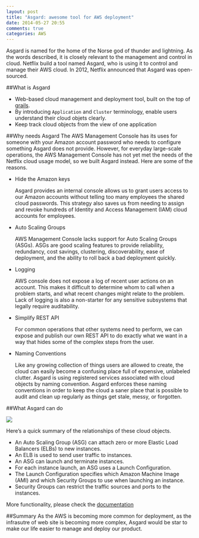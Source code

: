 ```yaml
---
layout: post
title: "Asgard: awesome tool for AWS deployment"
date: 2014-05-27 20:55
comments: true
categories: AWS
---
```


Asgard is named for the home of the Norse god of thunder and lightning. As the words described, it is closely relevant to the management and control in cloud.
Netflix build a tool named Asgard, who is using it to control and manage their AWS cloud.  In 2012, Netflix announced that Asgard was open-sourced.


##What is Asgard 

* Web-based cloud management and deployment tool, built on the top of [grails](https://grails.org/).
* By introducing `Application` and `Cluster` terminology, enable users understand their cloud objets clearly.
* Keep track cloud objects from the view of one application


##Why needs Asgard
The AWS Management Console has its uses for someone with your Amazon account password who needs to configure something Asgard does not provide. However, for everyday large-scale operations, the AWS Management Console has not yet met the needs of the Netflix cloud usage model, so we built Asgard instead. Here are some of the reasons.

* Hide the Amazon keys

  Asgard provides an internal console allows us to grant users access to our Amazon accounts without telling too many employees the shared cloud passwords. This strategy also saves us from needing to assign and revoke hundreds of Identity and Access Management (IAM) cloud accounts for employees.

* Auto Scaling Groups
		
	AWS Management Console lacks support for Auto Scaling Groups (ASGs). ASGs are good scaling features to provide reliability, redundancy, cost savings, clustering, discoverability, ease of deployment, and the ability to roll back a bad deployment quickly.
	
* Logging

	AWS console does not expose a log of recent user actions on an account. This makes it difficult to determine whom to call when a problem starts, and what recent changes might relate to the problem. Lack of logging is also a non-starter for any sensitive subsystems that legally require auditability.
	
* Simplify REST API
	
	For common operations that other systems need to perform, we can expose and publish our own REST API to do exactly what we want in a way that hides some of the complex steps from the user.

* Naming Conventions

	Like any growing collection of things users are allowed to create, the cloud can easily become a confusing place full of expensive, unlabeled clutter. Asgard is using registered services associated with cloud objects by naming convention. Asgard enforces these naming conventions in order to keep the cloud a saner place that is possible to audit and clean up regularly as things get stale, messy, or forgotten.

##What Asgard can do

<img src="http://2.bp.blogspot.com/-bn3mWGhb7Zo/T-S2bKpJZDI/AAAAAAAACnw/0xH5-M7oboc/s1600/cloud-model-diagram-625.png" />

Here’s a quick summary of the relationships of these cloud objects.

* An Auto Scaling Group (ASG) can attach zero or more Elastic Load Balancers (ELBs) to new instances.
* An ELB is used to send user traffic to instances.
* An ASG can launch and terminate instances.
* For each instance launch, an ASG uses a Launch Configuration.
* The Launch Configuration specifies which Amazon Machine Image (AMI) and which Security Groups to use when launching an instance.
* Security Groups can restrict the traffic sources and ports to the instances.

More functionality, please check the [documentation](https://github.com/Netflix/asgard/wiki/Quick-Start-Guide)


##Summary
As the AWS is becoming more common for deployment, as the infrasutre of web site is becoming more complex, Asgard would be star to make our life easier to manage and deploy our product.